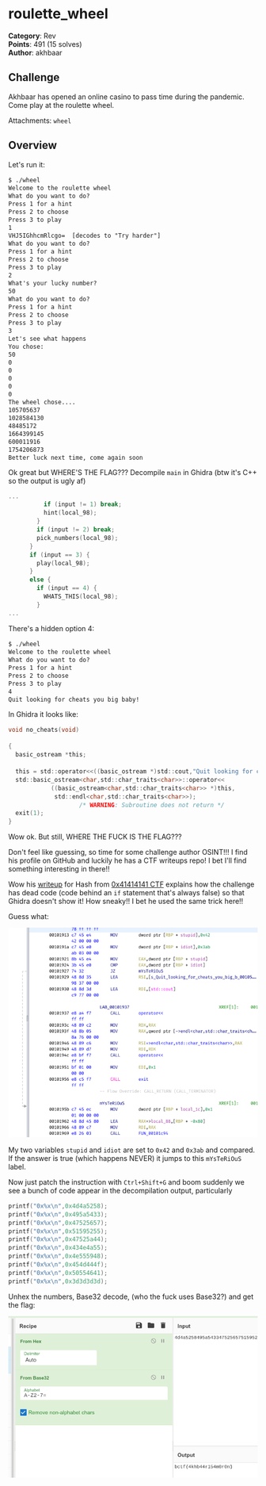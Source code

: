 # roulette_wheel

**Category**: Rev \
**Points**: 491 (15 solves) \
**Author**: akhbaar

## Challenge

Akhbaar has opened an online casino to pass time during the pandemic. Come play
at the roulette wheel.

Attachments: `wheel`

## Overview

Let's run it:
```
$ ./wheel
Welcome to the roulette wheel
What do you want to do?
Press 1 for a hint
Press 2 to choose
Press 3 to play
1
VHJ5IGhhcmRlcgo=  [decodes to "Try harder"]
What do you want to do?
Press 1 for a hint
Press 2 to choose
Press 3 to play
2
What's your lucky number?
50
What do you want to do?
Press 1 for a hint
Press 2 to choose
Press 3 to play
3
Let's see what happens
You chose:
50
0
0
0
0
0
The wheel chose....
105705637
1028584130
48485172
1664399145
600011916
1754206873
Better luck next time, come again soon
```

Ok great but WHERE'S THE FLAG??? Decompile `main` in Ghidra (btw it's C++ so
the output is ugly af)
```c
...
          if (input != 1) break;
          hint(local_98);
        }
        if (input != 2) break;
        pick_numbers(local_98);
      }
      if (input == 3) {
        play(local_98);
      }
      else {
        if (input == 4) {
          WHATS_THIS(local_98);
        }
...
```

There's a hidden option 4:
```
$ ./wheel
Welcome to the roulette wheel
What do you want to do?
Press 1 for a hint
Press 2 to choose
Press 3 to play
4
Quit looking for cheats you big baby!
```

In Ghidra it looks like:
```c
void no_cheats(void)

{
  basic_ostream *this;

  this = std::operator<<((basic_ostream *)std::cout,"Quit looking for cheats you big baby!");
  std::basic_ostream<char,std::char_traits<char>>::operator<<
            ((basic_ostream<char,std::char_traits<char>> *)this,
             std::endl<char,std::char_traits<char>>);
                    /* WARNING: Subroutine does not return */
  exit(1);
}
```

Wow ok. But still, WHERE THE FUCK IS THE FLAG???

Don't feel like guessing, so time for some challenge author OSINT!!!  I find
his profile on GitHub and luckily he has a CTF writeups repo! I bet I'll find
something interesting in there!!

Wow his
[writeup](https://github.com/akhbaar/ctf-writeups/blob/master/0x414141-2021/hash.md)
for Hash from [0x41414141 CTF](https://ctftime.org/event/1249) explains how the
challenge has dead code (code behind an `if` statement that's always false) so
that Ghidra doesn't show it! How sneaky!! I bet he used the same trick here!!

Guess what:

![dead](dead.png)

My two variables `stupid` and `idiot` are set to `0x42` and `0x3ab` and
compared. If the answer is true (which happens NEVER) it jumps to this
`mYsTeRiOuS` label.

Now just patch the instruction with `Ctrl+Shift+G` and boom suddenly we see a bunch
of code appear in the decompilation output, particularly
```c
printf("0x%x\n",0x4d4a5258);
printf("0x%x\n",0x495a5433);
printf("0x%x\n",0x47525657);
printf("0x%x\n",0x51595255);
printf("0x%x\n",0x47525a44);
printf("0x%x\n",0x434e4a55);
printf("0x%x\n",0x4e555948);
printf("0x%x\n",0x454d444f);
printf("0x%x\n",0x50554641);
printf("0x%x\n",0x3d3d3d3d);
```

Unhex the numbers, Base32 decode, (who the fuck uses Base32?) and get the flag:

![flag](f.png)
